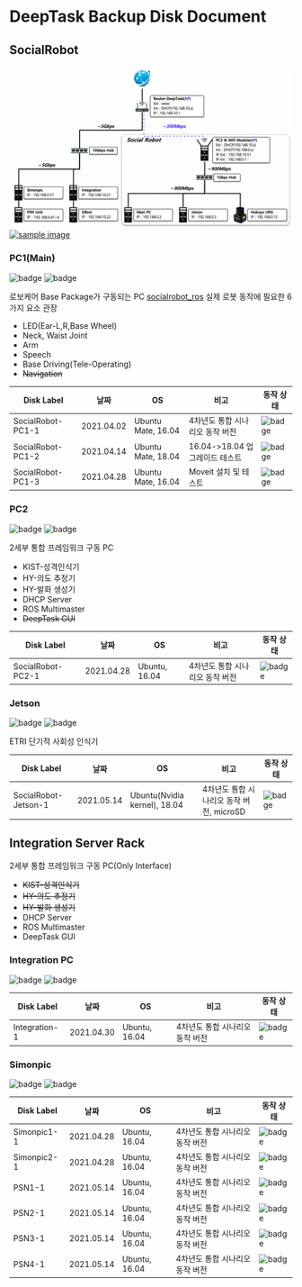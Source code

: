 DeepTask Backup Disk Document
===========================================================


## SocialRobot

![내부 구조도](./assets/images/deeptask_network_structure.png)
<a href="#"><img src="https://github.com/hyeonukbhin/deeptask_backup/blob/master/assets/images/socialrobot.png" width="400px" alt="sample image"></a>

### PC1(Main)

![badge](https://img.shields.io/badge/OS_ver.-ubuntu--mate--16.04-blue.svg)
![badge](https://img.shields.io/badge/Disk_Type.-ssd_m.2-blue.svg)

로보케어 Base Package가 구동되는 PC [socialrobot_ros](https://github.com/deep-task/socialrobot_ros "깃허브")
실제 로봇 동작에 필요한 6가지 요소 관장
* LED(Ear-L,R,Base Wheel)
* Neck, Waist Joint
* Arm
* Speech
* Base Driving(Tele-Operating)
* ~~Navigation~~

Disk Label | 날짜 | OS |비고 | 동작 상태
------------ | ------------- | ------------- | ------------- | ------------- 
SocialRobot-PC1-1 | 2021.04.02 | Ubuntu Mate, 16.04 | 4차년도 통합 시나리오 동작 버전 | ![badge](https://img.shields.io/badge/test-passing-brightgreen.svg)
SocialRobot-PC1-2 | 2021.04.14 | Ubuntu Mate, 18.04 | 16.04->18.04 업그레이드 테스트 | ![badge](https://img.shields.io/badge/test-failed-red.svg)
SocialRobot-PC1-3 | 2021.04.28 | Ubuntu Mate, 16.04 | Moveit 설치 및 테스트 | ![badge](https://img.shields.io/badge/test-passing-brightgreen.svg)

### PC2

![badge](https://img.shields.io/badge/OS_ver.-ubuntu--18.04-blue.svg)
![badge](https://img.shields.io/badge/Disk_Type.-sata-blue.svg)


2세부 통합 프레임워크 구동 PC
* KIST-성격인식기
* HY-의도 추정기
* HY-발화 생성기
* DHCP Server
* ROS Multimaster
* ~~DeepTask GUI~~

Disk Label | 날짜 | OS |비고 | 동작 상태
------------ | ------------- | ------------- | ------------- | ------------- 
SocialRobot-PC2-1 | 2021.04.28 | Ubuntu, 16.04 | 4차년도 통합 시나리오 동작 버전 | ![badge](https://img.shields.io/badge/test-passing-brightgreen.svg)


### Jetson

![badge](https://img.shields.io/badge/OS_ver.-ubuntu--nvidia--18.04-blue.svg)
![badge](https://img.shields.io/badge/Disk_Type.-microSD-blue.svg)


ETRI 단기적 사회성 인식기

Disk Label | 날짜 | OS |비고 | 동작 상태
------------ | ------------- | ------------- | ------------- | ------------- 
SocialRobot-Jetson-1 | 2021.05.14 | Ubuntu(Nvidia kernel), 18.04 | 4차년도 통합 시나리오 동작 버전, microSD | ![badge](https://img.shields.io/badge/test-passing-brightgreen.svg)





## Integration Server Rack



2세부 통합 프레임워크 구동 PC(Only Interface)
* ~~KIST-성격인식기~~
* ~~HY-의도 추정기~~
* ~~HY-발화 생성기~~
* DHCP Server
* ROS Multimaster
* DeepTask GUI


### Integration PC

![badge](https://img.shields.io/badge/OS_ver.-ubuntu--18.04-blue.svg)
![badge](https://img.shields.io/badge/Disk_Type.-sata-blue.svg)

Disk Label | 날짜 | OS |비고 | 동작 상태
------------ | ------------- | ------------- | ------------- | ------------- 
Integration-1 | 2021.04.30 | Ubuntu, 16.04 | 4차년도 통합 시나리오 동작 버전 | ![badge](https://img.shields.io/badge/test-passing-brightgreen.svg)


### Simonpic

![badge](https://img.shields.io/badge/OS_ver.-ubuntu--16.04-blue.svg)
![badge](https://img.shields.io/badge/Disk_Type.-sata-blue.svg)

Disk Label | 날짜 | OS |비고 | 동작 상태
------------ | ------------- | ------------- | ------------- | ------------- 
Simonpic1-1 | 2021.04.28 | Ubuntu, 16.04 | 4차년도 통합 시나리오 동작 버전 | ![badge](https://img.shields.io/badge/test-passing-brightgreen.svg)
Simonpic2-1 | 2021.04.28 | Ubuntu, 16.04 | 4차년도 통합 시나리오 동작 버전 | ![badge](https://img.shields.io/badge/test-passing-brightgreen.svg)
PSN1-1 | 2021.05.14 | Ubuntu, 16.04 | 4차년도 통합 시나리오 동작 버전 | ![badge](https://img.shields.io/badge/test-passing-brightgreen.svg)
PSN2-1 | 2021.05.14 | Ubuntu, 16.04 | 4차년도 통합 시나리오 동작 버전 | ![badge](https://img.shields.io/badge/test-passing-brightgreen.svg)
PSN3-1 | 2021.05.14 | Ubuntu, 16.04 | 4차년도 통합 시나리오 동작 버전 | ![badge](https://img.shields.io/badge/test-passing-brightgreen.svg)
PSN4-1 | 2021.05.14 | Ubuntu, 16.04 | 4차년도 통합 시나리오 동작 버전 | ![badge](https://img.shields.io/badge/test-passing-brightgreen.svg)


